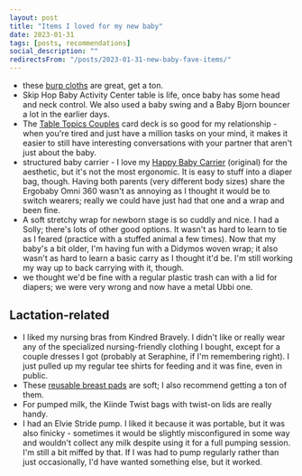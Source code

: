 ```yaml
---
layout: post
title: "Items I loved for my new baby"
date: 2023-01-31
tags: [posts, recommendations]
social_description: ""
redirectsFrom: "/posts/2023-01-31-new-baby-fave-items/"
---
```


 - these [burp cloths](https://www.amazon.com/dp/B07NSVTFS3) are great, get a ton. 
 - Skip Hop Baby Activity Center table is life, once baby has some head and neck control. We also used a baby swing and a Baby Bjorn bouncer a lot in the earlier days.
 - The [Table Topics Couples](https://tabletopics.com/products/couples) card deck is so good for my relationship - when you're tired and just have a million tasks on your mind, it makes it easier to still have interesting conversations with your partner that aren't just about the baby. 
 - structured baby carrier - I love my [Happy Baby Carrier](https://happybabycarriers.com/products/original-baby-carrier) (original) for the aesthetic, but it's not the most ergonomic. It is easy to stuff into a diaper bag, though. Having both parents (very different body sizes) share the Ergobaby Omni 360 wasn't as annoying as I thought it would be to switch wearers; really we could have just had that one and a wrap and been fine. 
 - A soft stretchy wrap for newborn stage is so cuddly and nice. I had a Solly; there's lots of other good options. It wasn't as hard to learn to tie as I feared (practice with a stuffed animal a few times). Now that my baby's a bit older, I'm having fun with a Didymos woven wrap; it also wasn't as hard to learn a basic carry as I thought it'd be. I'm still working my way up to back carrying with it, though.
 - we thought we'd be fine with a regular plastic trash can with a lid for diapers; we were very wrong and now have a metal Ubbi one.
 
 
 ## Lactation-related
 - I liked my nursing bras from Kindred Bravely. I didn't like or really wear any of the specialized nursing-friendly clothing I bought, except for a couple dresses I got (probably at Seraphine, if I'm remembering right). I just pulled up my regular tee shirts for feeding and it was fine, even in public.
 - These [reusable breast pads](https://www.amazon.com/gp/product/B07NY11LCN) are soft; I also recommend getting a ton of them.
 - For pumped milk, the Kiinde Twist bags with twist-on lids are really handy.
 - I had an Elvie Stride pump. I liked it because it was portable, but it was also finicky - sometimes it would be slightly misconfigured in some way and wouldn't collect any milk despite using it for a full pumping session. I'm still a bit miffed by that. If I was had to pump regularly rather than just occasionally, I'd have wanted something else, but it worked. 

